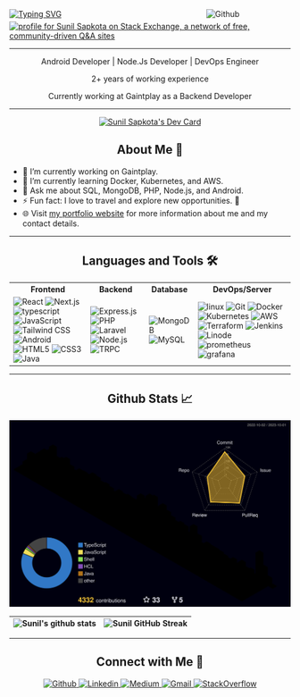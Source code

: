 

<div >
<img style="margin-bottom:5px" width="30%" align="right" alt="Github" src="https://raw.githubusercontent.com/onimur/.github/master/.resources/git-header.svg" />

  <a align="left" href="https://git.io/typing-svg">
    <img src="https://readme-typing-svg.herokuapp.com/?size=32&duration=3000&color=f06667&lines=Welcome+to+my+Github;" alt="Typing SVG" />
  </a>
  <br/>
<!-- <h2 align="center"> Hi there! I'm Sunil Sapkota 👋</h2> -->
<a href="https://stackoverflow.com/users/8008979/sunil-sapkota"><img src="https://stackexchange.com/users/flair/10894519.png?theme=dark" width="208" height="58" alt=" profile for Sunil Sapkota on Stack Exchange, a network of free, community-driven Q&amp;A sites" title="profile for Sunil Sapkota on Stack Exchange, a network of free, community-driven Q&amp;A sites" /></a>

</div>





---

<div align="center">
  
  <p>Android Developer | Node.Js Developer | DevOps Engineer</p>
  <p>2+ years of working experience</p>
  <p>Currently working at Gaintplay as a Backend Developer</p>
</div>

---

<div align="center">
  <a href="https://app.daily.dev/sunil-9">
    <img src="https://api.daily.dev/devcards/426421ecec8c4819927d5698b72edced.png?r=ch7" width="25%" alt="Sunil Sapkota's Dev Card" />
  </a>
</div>

<h2 align="center">About Me 🌟</h2>

- 🔭 I’m currently working on Gaintplay.
- 🌱 I’m currently learning Docker, Kubernetes, and AWS.
- 💬 Ask me about SQL, MongoDB, PHP, Node.js, and Android.
- ⚡ Fun fact: I love to travel and explore new opportunities. 🛫
- 🌐 Visit [my portfolio website](https://sapkotasunil.com.np) for more information about me and my contact details.

---
<h2 align="center">Languages and Tools 🛠️</h2>

<div align="center">
  <table>
    <tr>
      <th>Frontend</th>
      <th>Backend</th>
      <th>Database</th>
      <th>DevOps/Server</th>
    </tr>
    <tr>
      <td>
        <img src="https://img.shields.io/badge/react-%2320232a.svg?style=for-the-badge&logo=react&logoColor=%2361DAFB" alt="React" />
        <img src="https://img.shields.io/badge/next.js-%23000000.svg?style=for-the-badge&logo=next.js&logoColor=white" alt="Next.js" />
        <img src="https://img.shields.io/badge/typescript-%232f74c0.svg?style=for-the-badge&logo=typescript&logoColor=white" alt="typescript" />
        <img src="https://img.shields.io/badge/javascript-%23323330.svg?style=for-the-badge&logo=javascript&logoColor=%23F7DF1E" alt="JavaScript" />
        <img src="https://img.shields.io/badge/tailwindcss-%2338B2AC.svg?style=for-the-badge&logo=tailwind-css&logoColor=white" alt="Tailwind CSS" />
         <img src="https://img.shields.io/badge/android-gray.svg?style=for-the-badge&logo=android&logoColor=3ddc84" alt="Android" />
        <img src="https://img.shields.io/badge/html-%23E34F26.svg?style=for-the-badge&logo=html5&logoColor=white" alt="HTML5" />
        <img src="https://img.shields.io/badge/css-%232862e9.svg?style=for-the-badge&logo=css3&logoColor=white" alt="CSS3" />
        <img src="https://img.shields.io/badge/java-%23ED8B00.svg?style=for-the-badge&logo=java&logoColor=white" alt="Java" />
      </td>
      <td>
        <img src="https://img.shields.io/badge/express.js-%23404d59.svg?style=for-the-badge&logo=express&logoColor=%2361DAFB" alt="Express.js" />
        <img src="https://img.shields.io/badge/php-%23777BB4.svg?style=for-the-badge&logo=php&logoColor=white" alt="PHP" />
        <img src="https://img.shields.io/badge/laravel-%23f72d1f.svg?style=for-the-badge&logo=laravel&logoColor=white" alt="Laravel" />
        <img src="https://img.shields.io/badge/node.js-6DA55F?style=for-the-badge&logo=node.js&logoColor=white" alt="Node.js" />
        <img src="https://img.shields.io/badge/trpc-%23317fba.svg?style=for-the-badge&logo=TRPC&logoColor=white" alt="TRPC" />
      </td>
      <td>
        <img src="https://img.shields.io/badge/mongodb-%234ea94b.svg?style=for-the-badge&logo=mongodb&logoColor=white" alt="MongoDB" />
        <img src="https://img.shields.io/badge/mysql-%2300f.svg?style=for-the-badge&logo=mysql&logoColor=white" alt="MySQL" />
      </td>
      <td>
        <img src="https://img.shields.io/badge/linux-%23000.svg?style=for-the-badge&logo=linux&logoColor=white" alt="linux" />
        <img src="https://img.shields.io/badge/git-%23F05033.svg?style=for-the-badge&logo=git&logoColor=white" alt="Git" />
        <img src="https://img.shields.io/badge/docker-%232496ED.svg?style=for-the-badge&logo=docker&logoColor=white" alt="Docker" />
        <img src="https://img.shields.io/badge/kubernetes-%23326CE5.svg?style=for-the-badge&logo=kubernetes&logoColor=white" alt="Kubernetes" />
        <img src="https://img.shields.io/badge/aws-%23FF9900.svg?style=for-the-badge&logo=amazon-aws&logoColor=white" alt="AWS" />
        <img src="https://img.shields.io/badge/terraform-%23623CE4.svg?style=for-the-badge&logo=terraform&logoColor=white" alt="Terraform" />
        <img src="https://img.shields.io/badge/jenkins-%23D24939.svg?style=for-the-badge&logo=jenkins&logoColor=white" alt="Jenkins" />
        <img src="https://img.shields.io/badge/linode-%23009bde.svg?style=for-the-badge&logo=linode&logoColor=white" alt="Linode" />
        <img src="https://img.shields.io/badge/prometheus-%23df4f2b.svg?style=for-the-badge&logo=prometheus&logoColor=white" alt="prometheus" />
        <img src="https://img.shields.io/badge/grafana-%23ee9b26.svg?style=for-the-badge&logo=grafana&logoColor=white" alt="grafana" />
      </td>
    </tr>
  </table>
</div>


---
<!-- <h2> Github Stats <img src = "https://media.giphy.com/media/du3J3cXyzhj75IOgvA/giphy.gif" width = 32px> </h2> -->
<h2 align="center">Github Stats 📈</h2>

![Sunil's GitHub Activity Graph](/profile-3d-contrib/profile-night-rainbow.svg)

<div align="center">
  
| ![Sunil's github stats](https://github-readme-stats.vercel.app/api?username=sunil-9&show_icons=true&theme=radical&count_private=true) |          ![Sunil GitHub Streak](https://github-readme-streak-stats.herokuapp.com/?user=sunil-9&theme=radical)                                                                                                     |
| ------------------------------------------------------------------------------------------------------------------ | --------------------------------------------------------------------------------------------------------------------------------------------------------------------------------------------------------------- |

  
</div>

---

<h2 align="center">Connect with Me 🤝</h2>

<div align="center">
  <a href="https://github.com/sunil-9">
    <img src="https://img.shields.io/badge/-sunil-000?style=flat-square&logo=Github&logoColor=white&link=https://github.com/sunil-9" alt="Github" />
  </a>
  <a href="https://www.linkedin.com/in/sunilsapkota09/">
    <img src="https://img.shields.io/badge/-sunil-blue?style=flat-square&logo=Linkedin&logoColor=white&link=https://www.linkedin.com/in/sunil-sapkota-9a7b6b1b6/" alt="Linkedin" />
  </a>
  <a href="https://sunil-9.medium.com/">
    <img src="https://img.shields.io/badge/-Medium-black?style=flat-square&logo=medium&logoColor=white&link=https://sunil-9.medium.com/" alt="Medium" />
  </a>
  <a href="mailto:sunilsapkota9@gmail.com">
    <img src="https://img.shields.io/badge/-Gmail-red?style=flat-square&logo=Gmail&logoColor=white" alt="Gmail" />
  </a>
  <a href="https://stackoverflow.com/users/8008979/sunil-sapkota">
    <img src="https://img.shields.io/badge/-StackOverflow-black?style=flat-square&logo=stackoverflow&logoColor=orange" alt="StackOverflow" />
  </a>
</div>
